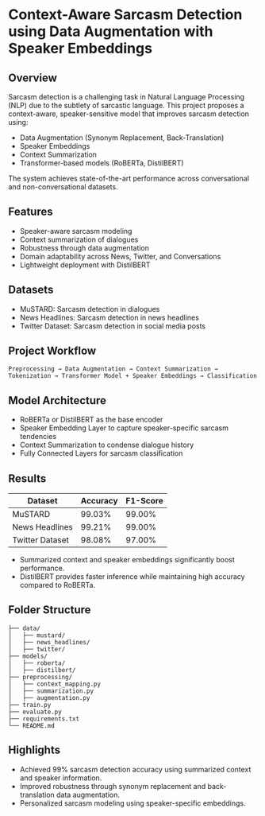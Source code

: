 # Context-Aware Sarcasm Detection using Data Augmentation with Speaker Embeddings

## Overview
Sarcasm detection is a challenging task in Natural Language Processing (NLP) due to the subtlety of sarcastic language. This project proposes a context-aware, speaker-sensitive model that improves sarcasm detection using:
- Data Augmentation (Synonym Replacement, Back-Translation)
- Speaker Embeddings
- Context Summarization
- Transformer-based models (RoBERTa, DistilBERT)

The system achieves state-of-the-art performance across conversational and non-conversational datasets.

## Features
- Speaker-aware sarcasm modeling
- Context summarization of dialogues
- Robustness through data augmentation
- Domain adaptability across News, Twitter, and Conversations
- Lightweight deployment with DistilBERT

## Datasets
- MuSTARD: Sarcasm detection in dialogues
- News Headlines: Sarcasm detection in news headlines
- Twitter Dataset: Sarcasm detection in social media posts

## Project Workflow
```
Preprocessing → Data Augmentation → Context Summarization → Tokenization → Transformer Model + Speaker Embeddings → Classification
```

## Model Architecture
- RoBERTa or DistilBERT as the base encoder
- Speaker Embedding Layer to capture speaker-specific sarcasm tendencies
- Context Summarization to condense dialogue history
- Fully Connected Layers for sarcasm classification

## Results

| Dataset         | Accuracy | F1-Score |
|-----------------|----------|----------|
| MuSTARD         | 99.03%   | 99.00%   |
| News Headlines  | 99.21%   | 99.00%   |
| Twitter Dataset | 98.08%   | 97.00%   |

- Summarized context and speaker embeddings significantly boost performance.
- DistilBERT provides faster inference while maintaining high accuracy compared to RoBERTa.

## Folder Structure
```
├── data/
│   ├── mustard/
│   ├── news_headlines/
│   ├── twitter/
├── models/
│   ├── roberta/
│   ├── distilbert/
├── preprocessing/
│   ├── context_mapping.py
│   ├── summarization.py
│   ├── augmentation.py
├── train.py
├── evaluate.py
├── requirements.txt
└── README.md
```

## Highlights
- Achieved 99% sarcasm detection accuracy using summarized context and speaker information.
- Improved robustness through synonym replacement and back-translation data augmentation.
- Personalized sarcasm modeling using speaker-specific embeddings.
